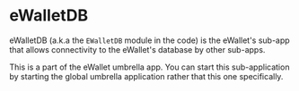 # eWalletDB

eWalletDB (a.k.a the `EWalletDB` module in the code) is the eWallet's sub-app
that allows connectivity to the eWallet's database by other sub-apps.

This is a part of the eWallet umbrella app. You can start this sub-application
by starting the global umbrella application rather that this one specifically.
